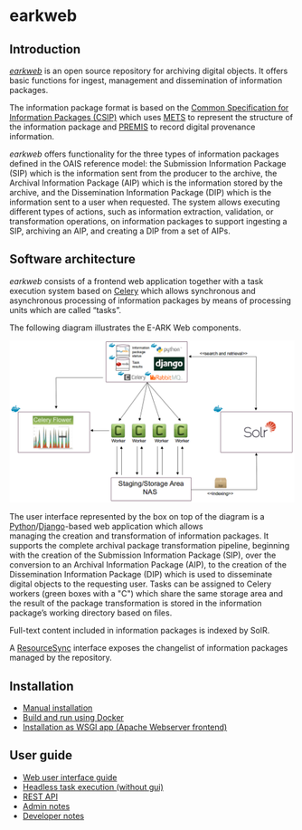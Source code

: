 # earkweb

## Introduction

[*earkweb*](https://github.com/E-ARK-Software/earkweb) is an open source repository for archiving digital objects. It 
offers basic functions for ingest, management and dissemination of information packages. 

The information package format is based on the 
[Common Specification for Information Packages (CSIP)](https://dilcis.org/specifications/common-specification) which
uses [METS](http://www.loc.gov/standards/mets/) to represent the structure of the information package and 
[PREMIS](http://www.loc.gov/standards/premis/) to record digital provenance information. 

*earkweb* offers functionality for the three types of information packages defined in the OAIS reference model: the 
Submission Information Package (SIP) which is the information sent from the producer to the archive, the Archival 
Information Package (AIP) which is the information stored by the archive, and the Dissemination Information Package 
(DIP) which is the information sent to a user when requested. The system allows executing different types of actions, 
such as information extraction, validation, or transformation operations, on information packages to support ingesting 
a SIP, archiving an AIP, and creating a DIP from a set of AIPs.

## Software architecture

*earkweb* consists of a frontend web application together with a task execution system based on 
[Celery](http://www.celeryproject.org) which allows synchronous and asynchronous processing of information packages by 
means of processing units which are called “tasks”. 

The following diagram illustrates the E-ARK Web components.

![architecture overview lightweight version](./docs/img/architecture_overview_lightweightversion.png)

The user interface represented by the box on top of the diagram is a 
[Python](https://www.python.org)/[Django](https://www.djangoproject.com)-based web application which allows  
managing the creation and transformation of information packages. It supports the complete archival package 
transformation pipeline, beginning with the creation of the Submission Information Package (SIP), over the conversion 
to an Archival Information Package (AIP), to the creation of the Dissemination Information Package (DIP) which is 
used to disseminate digital objects to the requesting user. Tasks can be assigned to Celery workers (green boxes with 
a "C") which share the same storage area and the result of the package transformation is stored in the information 
package’s working directory based on files. 

Full-text content included in information packages is indexed by SolR.

A [ResourceSync](http://www.openarchives.org/rs/toc) interface exposes the changelist of information packages managed 
by the repository.

## Installation

* [Manual installation](./docs/install_manual.md) 
* [Build and run using Docker](./docs/install_docker.md)
* [Installation as WSGI app (Apache Webserver frontend)](./docs/install_wsgi.md)

## User guide

* [Web user interface guide](./docs/user_guide_webui.md)
* [Headless task execution (without gui)](./docs/user_guide_remotetask.md)
* [REST API](./docs/api_guide.md)
* [Admin notes](./docs/admin_notes.md)
* [Developer notes](./docs/developer_notes.md)
